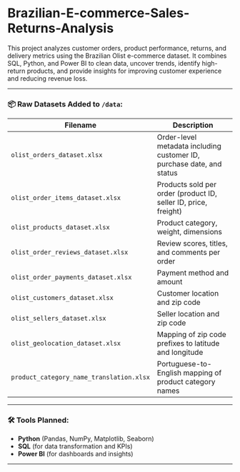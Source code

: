 # Brazilian-E-commerce-Sales-Returns-Analysis
This project analyzes customer orders, product performance, returns, and delivery metrics using the Brazilian Olist e-commerce dataset. It combines SQL, Python, and Power BI to clean data, uncover trends, identify high-return products, and provide insights for improving customer experience and reducing revenue loss.

---

### 📦 Raw Datasets Added to `/data`:

| Filename                                | Description |
|-----------------------------------------|-------------|
| `olist_orders_dataset.xlsx`             | Order-level metadata including customer ID, purchase date, and status |
| `olist_order_items_dataset.xlsx`        | Products sold per order (product ID, seller ID, price, freight) |
| `olist_products_dataset.xlsx`           | Product category, weight, dimensions |
| `olist_order_reviews_dataset.xlsx`      | Review scores, titles, and comments per order |
| `olist_order_payments_dataset.xlsx`     | Payment method and amount |
| `olist_customers_dataset.xlsx`          | Customer location and zip code |
| `olist_sellers_dataset.xlsx`            | Seller location and zip code |
| `olist_geolocation_dataset.xlsx`        | Mapping of zip code prefixes to latitude and longitude |
| `product_category_name_translation.xlsx`| Portuguese-to-English mapping of product category names |

---

### 🛠️ Tools Planned:
- **Python** (Pandas, NumPy, Matplotlib, Seaborn)
- **SQL** (for data transformation and KPIs)
- **Power BI** (for dashboards and insights)


---
